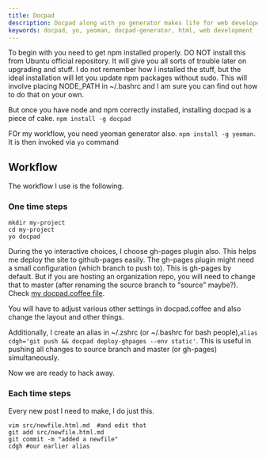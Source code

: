 ```yaml
---
title: Docpad
description: Docpad along with yo generator makes life for web developers easier than anything
keywords: docpad, yo, yeoman, docpad-generator, html, web development
---
```

To begin with you need to get npm installed properly. DO NOT install this from Ubuntu official repository. It will give you all sorts of trouble later on upgrading and stuff.
I do not remember how I installed the stuff, but the ideal installation will let you update npm packages without sudo. This will involve placing NODE_PATH in ~/.bashrc and I am sure you can find out how to do that on your own.

But once you have node and npm correctly installed, installing docpad is a piece of cake. `npm install -g docpad`

FOr my workflow, you need yeoman generator also. `npm install -g yeoman`. It is then invoked via `yo` command

## Workflow ##
The workflow I use is the following.

### One time steps ###

    mkdir my-project
    cd my-project
    yo docpad
    
During the yo interactive choices, I choose gh-pages plugin also. This helps me deploy the site to github-pages easily. The gh-pages plugin might need a small configuration (which branch to push to). This is gh-pages by default. But if you are hosting an organization repo, you will need to change that to master (after renaming the source branch to "source" maybe?). Check [my docpad.coffee file](https://github.com/learnlearnin/learnlearnin.github.io/blob/source/docpad.coffee).
  
  
  
  
You will have to adjust various other settings in docpad.coffee and also change the layout and other things.  


Additionally, I create an alias in ~/.zshrc (or ~/.bashrc for bash people),`alias cdgh='git push && docpad deploy-ghpages --env static'`. This is useful in pushing all changes to source branch and master (or gh-pages) simultaneously.  

Now we are ready to hack away.  

### Each time steps ###
Every new post I need to make, I do just this.
````
vim src/newfile.html.md  #and edit that
git add src/newfile.html.md
git commit -m "added a newfile"
cdgh #our earlier alias
````

